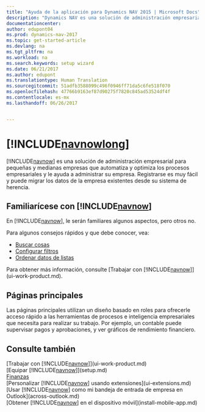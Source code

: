 ```yaml
---
title: "Ayuda de la aplicación para Dynamics NAV 2015 | Microsoft Docs"
description: "Dynamics NAV es una solución de administración empresarial para pequeñas y medianas empresas que automatiza y optimiza los procesos empresariales y le ayuda a administrar su empresa."
documentationcenter: 
author: edupont04
ms.prod: dynamics-nav-2017
ms.topic: get-started-article
ms.devlang: na
ms.tgt_pltfrm: na
ms.workload: na
ms.search.keywords: setup wizard
ms.date: 06/21/2017
ms.author: edupont
ms.translationtype: Human Translation
ms.sourcegitcommit: 51adfb3588099c496f0946ff71da5c6fe518f070
ms.openlocfilehash: 47766b9163ef87d90275f7820c845ad53524df4f
ms.contentlocale: es-mx
ms.lasthandoff: 06/26/2017


---
```


# <a name="welcome-to-includenavnowlongincludesnavnowlongmdmd"></a>[!INCLUDE[navnowlong](includes/navnowlong_md.md)]
[!INCLUDE[navnow](includes/navnow_md.md)] es una solución de administración empresarial para pequeñas y medianas empresas que automatiza y optimiza los procesos empresariales y le ayuda a administrar su empresa. Registrarse es muy fácil y puede migrar los datos de la empresa existentes desde su sistema de herencia.

## <a name="get-to-know-includenavnowincludesnavnowmdmd"></a>Familiarícese con [!INCLUDE[navnow](includes/navnow_md.md)]
En [!INCLUDE[navnow](includes/navnow_md.md)], le serán familiares algunos aspectos, pero otros no.  

Para algunos consejos rápidos y que debe conocer, vea:  

* [Buscar cosas](ui-search.md)  
* [Configurar filtros](ui-enter-criteria-filters.md)  
* [Ordenar datos de listas](ui-sorting.md)  

Para obtener más información, consulte [Trabajar con [!INCLUDE[navnow](includes/navnow_md.md)]](ui-work-product.md).  

## <a name="the-home-pages"></a>Páginas principales
Las páginas principales utilizan un diseño basado en roles para ofrecerle acceso rápido a las herramientas de procesos e inteligencia empresariales que necesita para realizar su trabajo. Por ejemplo, un contable puede supervisar pagos y aprobaciones, y ver gráficos de rendimiento financiero.  

## <a name="see-also"></a>Consulte también
[Trabajar con [!INCLUDE[navnow](includes/navnow_md.md)]](ui-work-product.md)  
[Equipar [!INCLUDE[navnow](includes/navnow_md.md)]](setup.md)  
[Finanzas](finance-setup.md)  
[Personalizar [!INCLUDE[navnow](includes/navnow_md.md)] usando extensiones](ui-extensions.md)  
[Usar [!INCLUDE[navnow](includes/navnow_md.md)] como mi bandeja de entrada de empresa en Outlook](across-outlook.md)  
[Obtener [!INCLUDE[navnow](includes/navnow_md.md)] en el dispositivo móvil](install-mobile-app.md)  

